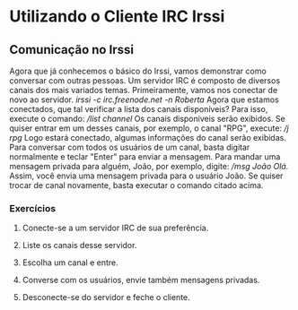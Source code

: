 ﻿# Utilizando o Cliente IRC Irssi

## Comunicação no Irssi

Agora que já conhecemos o básico do Irssi, vamos demonstrar como conversar com outras pessoas.
Um servidor IRC é composto de diversos canais dos mais variados temas.
Primeiramente, vamos nos conectar de novo ao servidor.
*irssi -c irc.freenode.net -n Roberta*
Agora que estamos conectados, que tal verificar a lista dos canais disponíveis?
Para isso, execute o comando:
*/list channel*
Os canais disponíveis serão exibidos.
Se quiser entrar em um desses canais, por exemplo, o canal "RPG", execute:
*/j rpg*
Logo estará conectado, algumas informações do canal serão exibidas.
Para conversar com todos os usuários de um canal, basta digitar normalmente e teclar "Enter" para enviar a mensagem.
Para mandar uma mensagem privada para alguém, João, por exemplo, digite:
*/msg João Olá.*
Assim, você envia uma mensagem privada para o usuário João.
Se quiser trocar de canal novamente, basta executar o comando citado acima.

### Exercícios

1. Conecte-se a um servidor IRC de sua preferência.

2. Liste os canais desse servidor.

3. Escolha um canal e entre.

4. Converse com os usuários, envie também mensagens privadas.

5. Desconecte-se do servidor e feche o cliente.